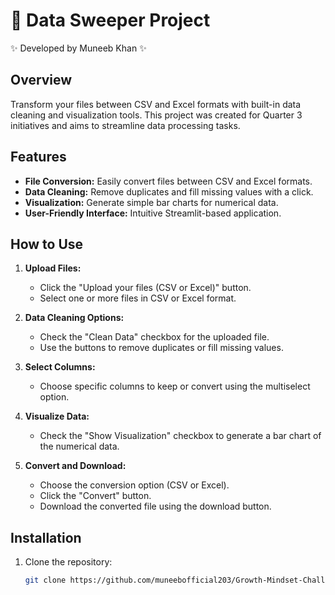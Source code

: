 # 🎉 Data Sweeper Project

✨ Developed by Muneeb Khan ✨

## Overview
Transform your files between CSV and Excel formats with built-in data cleaning and visualization tools. This project was created for Quarter 3 initiatives and aims to streamline data processing tasks.

## Features
- **File Conversion:** Easily convert files between CSV and Excel formats.
- **Data Cleaning:** Remove duplicates and fill missing values with a click.
- **Visualization:** Generate simple bar charts for numerical data.
- **User-Friendly Interface:** Intuitive Streamlit-based application.

## How to Use
1. **Upload Files:**
   - Click the "Upload your files (CSV or Excel)" button.
   - Select one or more files in CSV or Excel format.

2. **Data Cleaning Options:**
   - Check the "Clean Data" checkbox for the uploaded file.
   - Use the buttons to remove duplicates or fill missing values.

3. **Select Columns:**
   - Choose specific columns to keep or convert using the multiselect option.

4. **Visualize Data:**
   - Check the "Show Visualization" checkbox to generate a bar chart of the numerical data.

5. **Convert and Download:**
   - Choose the conversion option (CSV or Excel).
   - Click the "Convert" button.
   - Download the converted file using the download button.

## Installation
1. Clone the repository:
   ```sh
   git clone https://github.com/muneebofficial203/Growth-Mindset-Challenge.git
